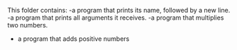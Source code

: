 This folder contains:
-a program that prints its name, followed by a new line.
-a program that prints all arguments it receives.
-a program that multiplies two numbers.
- a program that adds positive numbers

